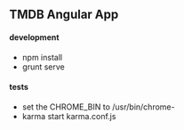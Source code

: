 ## TMDB Angular App

#### development

-  npm install
-  grunt serve

#### tests

-  set the CHROME_BIN to /usr/bin/chrome-<TAB>
-  karma start karma.conf.js
